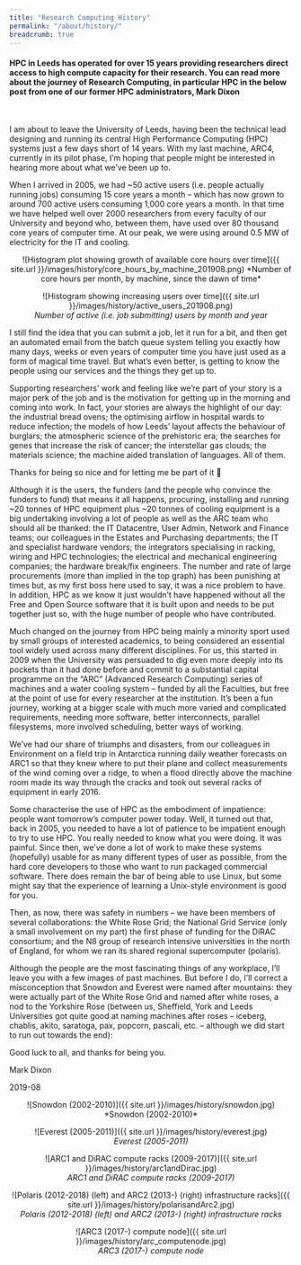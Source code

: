 ```yaml
---
title: "Research Computing History"
permalink: "/about/history/"
breadcrumb: true
---
```


#### HPC in Leeds has operated for over 15 years providing researchers direct access to high compute capacity for their research. You can read more about the journey of Research Computing, in particular HPC in the below post from one of our former HPC administrators, Mark Dixon  
<br>

I am about to leave the University of Leeds, having been the technical lead designing and running its central High Performance Computing (HPC) systems just a few days short of 14 years. With my last machine, ARC4, currently in its pilot phase, I’m hoping that people might be interested in hearing more about what we’ve been up to.

When I arrived in 2005, we had ~50 active users (i.e. people actually running jobs) consuming 15 core years a month – which has now grown to around 700 active users consuming 1,000 core years a month. In that time we have helped well over 2000 researchers from every faculty of our University and beyond who, between them, have used over 80 thousand core years of computer time. At our peak, we were using around 0.5 MW of electricity for the IT and cooling.

<div markdown="1" style="text-align:center;">
![Histogram plot showing growth of available core hours over time]({{ site.url }}/images/history/core_hours_by_machine_201908.png)  
*Number of core hours per month, by machine, since the dawn of time*

![Histogram showing increasing users over time]({{ site.url }}/images/history/active_users_201908.png)  
*Number of active (i.e. job submitting) users by month and year*
</div>

I still find the idea that you can submit a job, let it run for a bit, and then get an automated email from the batch queue system telling you exactly how many days, weeks or even years of computer time you have just used as a form of magical time travel. But what’s even better, is getting to know the people using our services and the things they get up to.

Supporting researchers’ work and feeling like we’re part of your story is a major perk of the job and is the motivation for getting up in the morning and coming into work. In fact, your stories are always the highlight of our day: the industrial bread ovens; the optimising airflow in hospital wards to reduce infection; the models of how Leeds’ layout affects the behaviour of burglars; the atmospheric science of the prehistoric era; the searches for genes that increase the risk of cancer; the interstellar gas clouds; the materials science; the machine aided translation of languages. All of them.

Thanks for being so nice and for letting me be part of it 🙂

Although it is the users, the funders (and the people who convince the funders to fund) that means it all happens, procuring, installing and running ~20 tonnes of HPC equipment plus ~20 tonnes of cooling equipment is a big undertaking involving a lot of people as well as the ARC team who should all be thanked: the IT Datacentre, User Admin, Network and Finance teams; our colleagues in the Estates and Purchasing departments; the IT and specialist hardware vendors; the integrators specialising in racking, wiring and HPC technologies; the electrical and mechanical engineering companies; the hardware break/fix engineers. The number and rate of large procurements (more than implied in the top graph) has been punishing at times but, as my first boss here used to say, it was a nice problem to have. In addition, HPC as we know it just wouldn’t have happened without all the Free and Open Source software that it is built upon and needs to be put together just so, with the huge number of people who have contributed.

Much changed on the journey from HPC being mainly a minority sport used by small groups of interested academics, to being considered an essential tool widely used across many different disciplines. For us, this started in 2009 when the University was persuaded to dig even more deeply into its pockets than it had done before and commit to a substantial capital programme on the “ARC” (Advanced Research Computing) series of machines and a water cooling system – funded by all the Faculties, but free at the point of use for every researcher at the institution. It’s been a fun journey, working at a bigger scale with much more varied and complicated requirements, needing more software, better interconnects, parallel filesystems, more involved scheduling, better ways of working.

We’ve had our share of triumphs and disasters, from our colleagues in Environment on a field trip in Antarctica running daily weather forecasts on ARC1 so that they knew where to put their plane and collect measurements of the wind coming over a ridge, to when a flood directly above the machine room made its way through the cracks and took out several racks of equipment in early 2016.

Some characterise the use of HPC as the embodiment of impatience: people want tomorrow’s computer power today. Well, it turned out that, back in 2005, you needed to have a lot of patience to be impatient enough to try to use HPC. You really needed to know what you were doing. It was painful. Since then, we’ve done a lot of work to make these systems (hopefully) usable for as many different types of user as possible, from the hard core developers to those who want to run packaged commercial software. There does remain the bar of being able to use Linux, but some might say that the experience of learning a Unix-style environment is good for you.

Then, as now, there was safety in numbers – we have been members of several collaborations: the White Rose Grid; the National Grid Service (only a small involvement on my part) the first phase of funding for the DiRAC consortium; and the N8 group of research intensive universities in the north of England, for whom we ran its shared regional supercomputer (polaris).

Although the people are the most fascinating things of any workplace, I’ll leave you with a few images of past machines. But before I do, I’ll correct a misconception that Snowdon and Everest were named after mountains: they were actually part of the White Rose Grid and named after white roses, a nod to the Yorkshire Rose (between us, Sheffield, York and Leeds Universities got quite good at naming machines after roses – iceberg, chablis, akito, saratoga, pax, popcorn, pascali, etc. – although we did start to run out towards the end):

Good luck to all, and thanks for being you.

Mark Dixon

2019-08

<div markdown="1" style="text-align:center;">
![Snowdon (2002-2010)]({{ site.url }}/images/history/snowdon.jpg)  
*Snowdon (2002-2010)*

![Everest (2005-2011)]({{ site.url }}/images/history/everest.jpg)  
*Everest (2005-2011)*

![ARC1 and DiRAC compute racks (2009-2017)]({{ site.url }}/images/history/arc1andDirac.jpg)  
*ARC1 and DiRAC compute racks (2009-2017)*

![Polaris (2012-2018) (left) and ARC2 (2013-) (right) infrastructure racks]({{ site.url }}/images/history/polarisandArc2.jpg)  
*Polaris (2012-2018) (left) and ARC2 (2013-) (right) infrastructure racks*

![ARC3 (2017-) compute node]({{ site.url }}/images/history/arc_computenode.jpg)  
*ARC3 (2017-) compute node*
</div>
